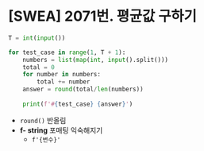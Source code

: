 # [SWEA] 2071번. 평균값 구하기

```python
T = int(input())

for test_case in range(1, T + 1):
    numbers = list(map(int, input().split()))
    total = 0
    for number in numbers:
        total += number
    answer = round(total/len(numbers))
    
    print(f'#{test_case} {answer}')
```



- `round()` 반올림
- **f- string**  포매팅 익숙해지기
  - `f'{변수}'`  

